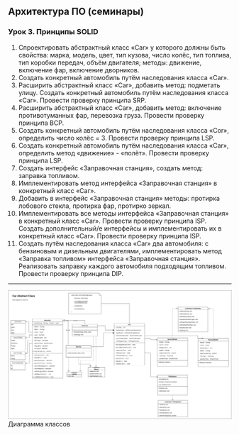 ## Архитектура ПО (семинары)
### Урок 3. Принципы SOLID


1. Спроектировать абстрактный класс «Car» y которого должны
   быть свойства: марка, модель, цвет, тип кузова, число колёс, тип
   топлива, тип коробки передач, объём двигателя; методы:
   движение, включение фар, включение дворников.
2. Создать конкретный автомобиль путём наследования класса «Car».
3. Расширить абстрактный класс «Car», добавить метод: подметать улицу. Создать конкретный автомобиль путём наследования класса «Car». Провести проверку принципа SRP.
4. Расширить абстрактный класс «Car», добавить метод:
   включение противотуманных фар, перевозка груза. Провести
   проверку принципа ВСР.
5. Создать конкретный автомобиль путём наследования класса «Cor», определить число колёс = 3. Провести проверку принципа LSP.
6. Создать конкретный автомобиль путём наследования класса «Car», определить метод «движение» - «полёт». Провести проверку принципа LSP.
7. Создать интерфейс «Заправочная станция», создать метод: заправка топливом.
8. Имплементировать метод интерфейса «Заправочная станция» в конкретный класс «Саг».
9. Добавить в интерфейс «Заправочная станция» методы: протирка лобового стекла, протирка фар, протирко зеркал.
10. Имплементировать все методы интерфейса «Заправочная станция» в конкретный класс «Car». Провести проверку
    принципа ISP. Создать дополнительный/е интерфейсы и имплементировать их в конкретный класс «Car». Провести проверку принципа ISP.
11. Создать путём наследования класса «Car» два автомобиля: с бензиновым и дизельным двигателями, имплементировать метод «Заправка топливом» интерфейса «Заправочная станция». Реализовать заправку каждого автомобиля подходящим топливом.
     Провести проверку принципа DIP.

<hr>

![](Diagrams/Car.drawio.png)
Диаграмма классов
